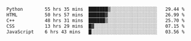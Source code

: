 <!--START_SECTION:waka-->

```txt
Python        55 hrs 35 mins  ███████▒░░░░░░░░░░░░░░░░░   29.44 %
HTML          50 hrs 57 mins  ██████▓░░░░░░░░░░░░░░░░░░   26.99 %
C++           48 hrs 31 mins  ██████▒░░░░░░░░░░░░░░░░░░   25.70 %
CSS           13 hrs 29 mins  █▓░░░░░░░░░░░░░░░░░░░░░░░   07.15 %
JavaScript    6 hrs 43 mins   █░░░░░░░░░░░░░░░░░░░░░░░░   03.56 %
```

<!--END_SECTION:waka-->
